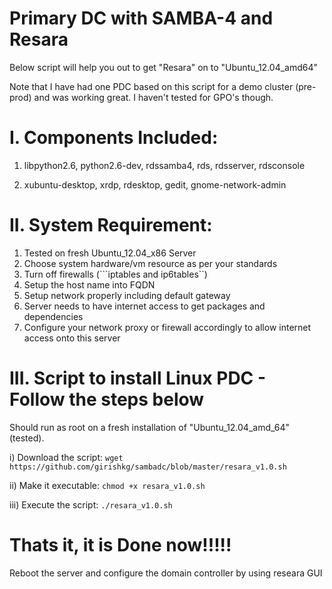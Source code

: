 Primary DC with SAMBA-4 and Resara
=====================


Below script will help you out to get "Resara" on to "Ubuntu_12.04_amd64"

Note that I have had one PDC based on this script for a demo cluster (pre-prod) and was working great. I haven't tested for GPO's though.

I. Components Included:
====================

1) libpython2.6, python2.6-dev, rdssamba4, rds, rdsserver, rdsconsole

2) xubuntu-desktop, xrdp, rdesktop, gedit, gnome-network-admin

II. System Requirement:
=======================
1) Tested on fresh Ubuntu_12.04_x86 Server  
2) Choose system hardware/vm resource as per your standards  
3) Turn off firewalls (```iptables and ip6tables``)  
4) Setup the host name into FQDN  
5) Setup network properly including default gateway  
6) Server needs to have internet access to get packages and dependencies
7) Configure your network proxy or firewall accordingly to allow internet access onto this server

III. Script to install Linux PDC - Follow the steps below
========================

Should run as root on a fresh installation of "Ubuntu_12.04_amd_64" (tested).

i) Download the script:  ```wget https://github.com/girishkg/sambadc/blob/master/resara_v1.0.sh```

ii) Make it executable: ```chmod +x resara_v1.0.sh```

iii) Execute the script: ```./resara_v1.0.sh```

Thats it, it is Done now!!!!!
===================
  Reboot the server and configure the domain controller by using researa GUI



